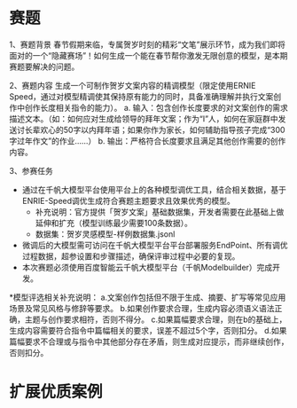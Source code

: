 # 赛题

1、赛题背景
春节假期来临，专属贺岁时刻的精彩“文笔”展示环节，成为我们即将面对的一个“隐藏赛场”！如何生成一个能在春节帮你激发无限创意的模型，是本期赛题要解决的问题。

2、赛题内容
生成一个可制作贺岁文案内容的精调模型（限定使用ERNIE Speed，通过对模型精调使其保持原有能力的同时，具备准确理解并执行文案创作中创作长度相关指令的能力）。
  a. 输入：包含创作长度要求的对文案创作的需求描述文本。（如：如何应对生成给领导的拜年文案；作为“I”人，如何在家庭群中发送讨长辈欢心的50字以内拜年语；如果你作为家长，如何辅助指导孩子完成“300字过年作文”的作业......）
  b. 输出：严格符合长度要求且满足其他创作需要的创作内容。
  
3、参赛任务
* 通过在千帆大模型平台使用平台上的各种模型调优工具，结合相关数据，基于ENRIE-Speed调优生成符合赛题主题要求且效果优秀的模型。
  * 补充说明：官方提供「贺岁文案」基础数据集，开发者需要在此基础上做延伸和扩充（模型训练最少需要100条数据）。
  * 数据集：贺岁灵感模型-样例数据集.jsonl
* 微调后的大模型需可访问在千帆大模型平台平台部署服务EndPoint、所有调优过程数据，超参设置和步骤描述，确保评审过程中必要的复现。
* 本次赛题必须使用百度智能云千帆大模型平台（千帆Modelbuilder）完成开发。

*模型评选相关补充说明：
a.文案创作包括但不限于生成、摘要、扩写等常见应用场景及常见风格与修辞等要求。
b.如果创作要求合理，生成内容必须语义语法正确，主题与创作要求相符，否则不得分。
c.如果篇幅要求合理，则在b的基础上，生成内容需要符合指令中篇幅相关的要求，误差不超过5个字，否则扣分。
d.如果篇幅要求不合理或与指令中其他部分存在矛盾，则生成对应提示，而非继续创作，否则扣分。

# 扩展优质案例


